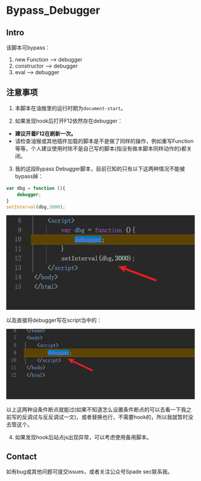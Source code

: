 # Bypass_Debugger

## Intro

该脚本可bypass：

1. new Function --> debugger
2. constructor --> debugger
3. eval --> debugger

## 注意事项

1. 本脚本在油猴里的运行时期为`document-start`。

2. 如果发现hook后打开F12依然存在debugger：

- **建议开着F12在刷新一次。** 
- 请检查油猴或其他插件加载的脚本是不是做了同样的操作，例如重写Function等等，个人建议使用时除不是自己写的脚本(指没有做本脚本同样动作的)都关闭。

3. 我的这段Bypass Debugger脚本，目前已知的只有以下这两种情况不能被bypass掉：
```js
var dbg = function (){
    debugger;
}
setInterval(dbg,3000);
```
![1733639165304](image/README/1733639165304.png)

以及直接将debugger写在script当中的：

![1733639172782](image/README/1733639172782.png)

以上这两种设条件断点就能过(如果不知道怎么设置条件断点的可以去看一下我之前写的反调试与反反调试一文)，或者替换也行，不需要hook的，所以我就暂时没去管这个。

4. 如果发现hook后站点js出现异常，可以考虑使用备用脚本。

## Contact

如有bug或其他问题可提交issues，或者关注公众号Spade sec联系我。
